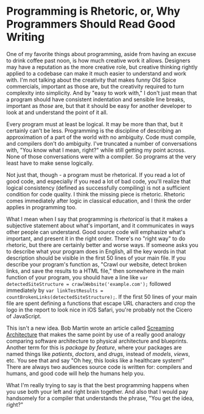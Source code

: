 # Programming is Rhetoric, or, Why Programmers Should Read Good Writing

One of my favorite things about programming, aside from having an excuse to drink coffee past noon, is how much creative work it allows. Designers may have a reputation as the more creative role, but creative thinking rightly applied to a codebase can make it much easier to understand and work with. I'm not talking about the creativity that makes funny Old Spice commercials, important as those are, but the creativity required to turn complexity into simplicity. And by "easy to work with," I don't just mean that a program should have consistent indentation and sensible line breaks, important as _those_ are, but that it should be easy for another developer to look at and understand the point of it all.

Every program must at least be logical. It may be more than that, but it certainly can't be less. Programming is the discipline of describing an approximation of a part of the world with no ambiguity. Code must compile, and compilers don't do ambiguity. I've truncated a number of conversations with, "You know what I mean, right?" while still getting my point across. None of those conversations were with a compiler. So programs at the very least have to make sense logically.

Not just that, though - a program must be rhetorical. If you read a lot of good code, and especially if you read a lot of bad code, you'll realize that logical consistency (defined as successfully compiling) is not a sufficient condition for code quality. I think the missing piece is rhetoric. Rhetoric comes immediately after logic in classical education, and I think the order applies in programming too.

What I mean when I say that programming is _rhetorical_ is that it makes a subjective statement about what's important, and it communicates in ways other people can understand. Good source code will emphasize what's important, and present it in the right order. There's no "right way" to do rhetoric, but there are certainly better and worse ways. If someone asks you to describe what your program does in English, all the key words in that description should be visible in the first 50 lines of your main file. If you describe your program's function as, "Crawl our website, detect broken links, and save the results to a HTML file," then somewhere in the main function of your program, you should have a line like `var detectedSiteStructure = crawlWebsite('example.com');` followed immediately by `var linkTestResults = countBrokenLinks(detectedSiteStructure);`. If the first 50 lines of your main file are spent defining a functions that escape URL characters and crop the logo in the report to look nice in iOS Safari, you're probably not the Cicero of JavaScript.

This isn't a new idea. Bob Martin wrote an article called [Screaming Architecture](https://8thlight.com/blog/uncle-bob/2011/09/30/Screaming-Architecture.html) that makes the same point by use of a really good analogy comparing software architecture to physical architecture and blueprints. Another term for this is _package by feature_, where your packages are named things like _patients_, _doctors_, and _drugs_, instead of _models_, _views_, etc. You see that and say "Oh hey, this looks like a healthcare system!" There are always two audiences source code is written for: compilers and humans, and good code will help the humans help you.

What I'm really trying to say is that the best programming happens when you use both your left and right brain together. And also that I would pay handsomely for a compiler that understands the phrase, "You get the idea, right?"
